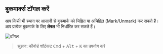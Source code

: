 ## बुकमार्क्स टॉगल करें

आप किसी भी स्थान पर आसानी से बुकमार्क को चिह्नित या अचिह्नित (Mark/Unmark) कर सकते हैं। आप प्रत्येक बुकमार्क के लिए **लेबल** भी निर्धारित कर सकते हैं।

![टॉगल](../images/printscreen-toggle.png)

> सुझाव: कीबोर्ड शॉर्टकट <kbd>Cmd</kbd> + <kbd>Alt</kbd> + <kbd>K</kbd> का उपयोग करें
